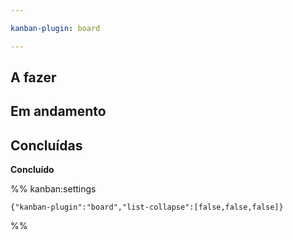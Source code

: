 ```yaml
---

kanban-plugin: board

---
```


## A fazer



## Em andamento



## Concluídas

**Concluído**




%% kanban:settings
```
{"kanban-plugin":"board","list-collapse":[false,false,false]}
```
%%